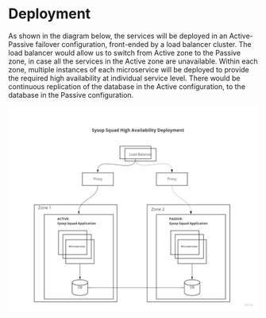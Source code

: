 # Deployment

As shown in the diagram below, the services will be deployed in an Active-Passive failover configuration, front-ended by a load balancer cluster. The load balancer would allow us to switch from Active zone to the Passive zone, in  case all the services in the Active zone are unavailable. Within each zone, multiple instances of each microservice will be deployed to provide the required high availability at individual service level. There would be continuous replication of the database in the Active configuration, to the database in the Passive configuration.

![SysOps Squad High Availability Deployment](img/SysOpsSquad-HA-Deployment.jpg)
